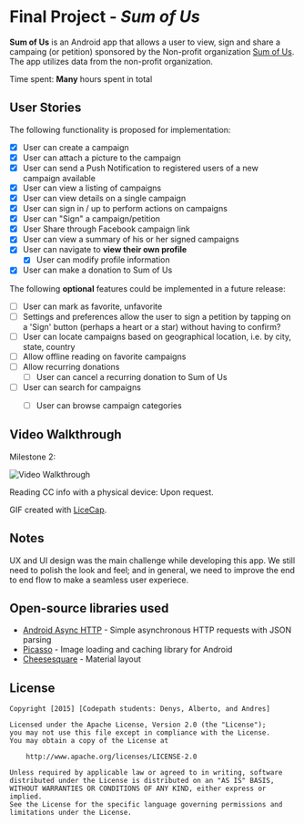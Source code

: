 # Final Project - *Sum of Us*

**Sum of Us** is an Android app that allows a user to view, sign and share a campaing (or petition) sponsored by the Non-profit organization  [Sum of Us](http://sumofus.org). The app utilizes data from the non-profit organization.

Time spent: **Many** hours spent in total

## User Stories

The following functionality is proposed for implementation:

* [x] User can create a campaign
* [x] User can attach a picture to the campaign
* [x] User can send a Push Notification to registered users of a new campaign available
* [x] User can view a listing of campaigns
* [x] User can view details on a single campaign
* [x] User can sign in / up to perform actions on campaigns
* [x] User can "Sign" a campaign/petition
* [x] User Share through Facebook campaign link
* [x] User can view a summary of his or her signed campaigns
* [x] User can navigate to **view their own profile**
  * [x] User can modify profile information
* [x] User can make a donation to Sum of Us

The following **optional** features could be implemented in a future release:

* [ ] User can mark as favorite, unfavorite
* [ ] Settings and preferences allow the user to sign a petition by tapping on a 'Sign' button (perhaps a heart or a star) without having to confirm?
* [ ] User can locate campaigns based on geographical location, i.e. by city, state, country
* [ ] Allow offline reading on favorite campaigns
* [ ] Allow recurring donations
  * [ ] User can cancel a recurring donation to Sum of Us
* [ ] User can search for campaigns 
  * [ ] User can browse campaign categories



## Video Walkthrough 

Milestone 2:

<img src='walkthorugh.gif' title='Video Walkthrough' width='' alt='Video Walkthrough' />

Reading CC info with a physical device: Upon request.

GIF created with [LiceCap](http://www.cockos.com/licecap/).

## Notes

UX and UI design was the main challenge while developing this app. We still need to polish the look and feel; and in general, we need to improve the end to end flow to make a seamless user experiece.

## Open-source libraries used

- [Android Async HTTP](https://github.com/loopj/android-async-http) - Simple asynchronous HTTP requests with JSON parsing
- [Picasso](http://square.github.io/picasso/) - Image loading and caching library for Android
- [Cheesesquare](https://github.com/chrisbanes/cheesesquare) - Material layout

## License

    Copyright [2015] [Codepath students: Denys, Alberto, and Andres]

    Licensed under the Apache License, Version 2.0 (the "License");
    you may not use this file except in compliance with the License.
    You may obtain a copy of the License at

        http://www.apache.org/licenses/LICENSE-2.0

    Unless required by applicable law or agreed to in writing, software
    distributed under the License is distributed on an "AS IS" BASIS,
    WITHOUT WARRANTIES OR CONDITIONS OF ANY KIND, either express or implied.
    See the License for the specific language governing permissions and
    limitations under the License.
